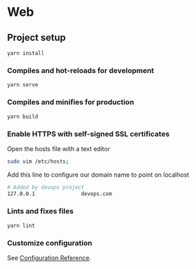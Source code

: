# Web

## Project setup

```
yarn install
```

### Compiles and hot-reloads for development

```
yarn serve
```

### Compiles and minifies for production

```
yarn build
```

### Enable HTTPS with self-signed SSL certificates

Open the hosts file with a text editor

```bash
sudo vim /etc/hosts;
```

Add this line to configure our domain name to point on localhost

```bash
# Added by devops project
127.0.0.1               devops.com
```

### Lints and fixes files

```
yarn lint
```

### Customize configuration

See [Configuration Reference](https://cli.vuejs.org/config/).
